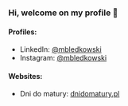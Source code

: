 ### Hi, welcome on my profile 👋
#### Profiles:
* LinkedIn: [@mbledkowski](https://linkedin.com/in/mbledkowski)
* Instagram: [@mbledkowski](https://instagram.com/mbledkowski)
#### Websites:
* Dni do matury: [dnidomatury.pl](https://dnidomatury.pl)
